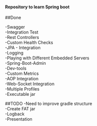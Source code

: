 #### Repository to learn Spring boot


##Done

-Swagger<br/>
-Integration Test<br/>
-Rest Controllers<br/>
-Custom Health Checks<br/>
-JPA - Integration<br/>
-Logging<br/>
-Playing with Different Embedded Servers<br/>
-Spring-Boot-Admin<br/>
-Dev-tools<br/>
-Custom Metrics<br/>
-AOP Integration<br/>
-Web-Socket Integration<br/>
-Multiple Profiles<br/>
-Executable jar



##TODO
-Need to improve gradle structure<br/>
-Create FAT jar <br/>
-Logback<br/>
-Presentation
